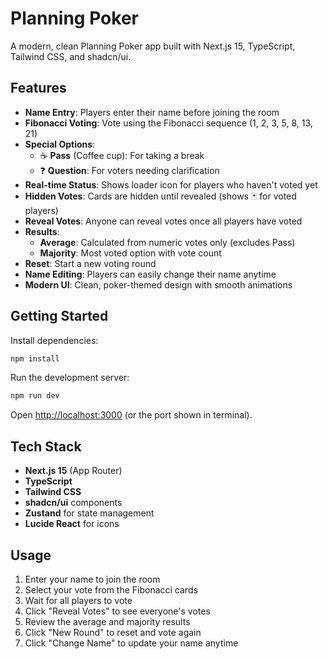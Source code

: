 # Planning Poker

A modern, clean Planning Poker app built with Next.js 15, TypeScript, Tailwind CSS, and shadcn/ui.

## Features

- **Name Entry**: Players enter their name before joining the room
- **Fibonacci Voting**: Vote using the Fibonacci sequence (1, 2, 3, 5, 8, 13, 21)
- **Special Options**:
  - ☕ **Pass** (Coffee cup): For taking a break
  - ❓ **Question**: For voters needing clarification
- **Real-time Status**: Shows loader icon for players who haven't voted yet
- **Hidden Votes**: Cards are hidden until revealed (shows 🃏 for voted players)
- **Reveal Votes**: Anyone can reveal votes once all players have voted
- **Results**:
  - **Average**: Calculated from numeric votes only (excludes Pass)
  - **Majority**: Most voted option with vote count
- **Reset**: Start a new voting round
- **Name Editing**: Players can easily change their name anytime
- **Modern UI**: Clean, poker-themed design with smooth animations

## Getting Started

Install dependencies:

```bash
npm install
```

Run the development server:

```bash
npm run dev
```

Open [http://localhost:3000](http://localhost:3000) (or the port shown in terminal).

## Tech Stack

- **Next.js 15** (App Router)
- **TypeScript**
- **Tailwind CSS**
- **shadcn/ui** components
- **Zustand** for state management
- **Lucide React** for icons

## Usage

1. Enter your name to join the room
2. Select your vote from the Fibonacci cards
3. Wait for all players to vote
4. Click "Reveal Votes" to see everyone's votes
5. Review the average and majority results
6. Click "New Round" to reset and vote again
7. Click "Change Name" to update your name anytime